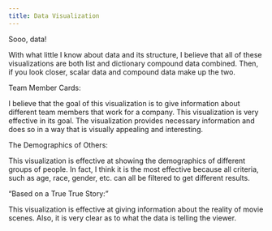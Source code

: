 ```yaml
---
title: Data Visualization
---
```

Sooo, data!

With what little I know about data and its structure, I believe that all of these visualizations are both list and dictionary compound data combined. Then, if you look closer, scalar data and compound data make up the two.

Team Member Cards:

I believe that the goal of this visualization is to give information about different team members that work for a company. This visualization is very effective in its goal. The visualization provides necessary information and does so in a way that is visually appealing and interesting. 

The Demographics of Others:

This visualization is effective at showing the demographics of different groups of people. In fact, I think it is the most effective because all criteria, such as age, race, gender, etc. can all be filtered to get different results.

“Based on a True True Story:”

This visualization is effective at giving information about the reality of movie scenes. Also, it is very clear as to what the data is telling the viewer. 
